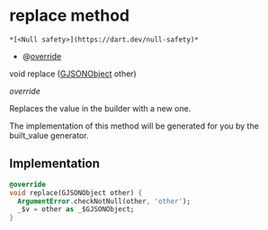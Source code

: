


# replace method




    *[<Null safety>](https://dart.dev/null-safety)*



- @[override](https://api.flutter.dev/flutter/dart-core/override-constant.html)

void replace
([GJSONObject](../../third_party_yonomi_graphql_schema___generated___schema.docs.schema.gql/GJSONObject-class.md) other)

_override_



<p>Replaces the value in the builder with a new one.</p>
<p>The implementation of this method will be generated for you by the
built_value generator.</p>



## Implementation

```dart
@override
void replace(GJSONObject other) {
  ArgumentError.checkNotNull(other, 'other');
  _$v = other as _$GJSONObject;
}
```







